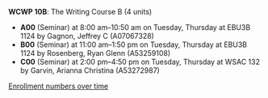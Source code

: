 **WCWP 10B**: The Writing Course B (4 units)

- **A00** (Seminar) at 8:00 am–10:50 am on Tuesday, Thursday at EBU3B 1124 by Gagnon, Jeffrey C (A07067328)
- **B00** (Seminar) at 11:00 am–1:50 pm on Tuesday, Thursday at EBU3B 1124 by Rosenberg, Ryan Glenn (A53259108)
- **C00** (Seminar) at 2:00 pm–4:50 pm on Tuesday, Thursday at WSAC 132 by Garvin, Arianna Christina (A53272987)

[Enrollment numbers over time](./WCWP10B.tsv)

